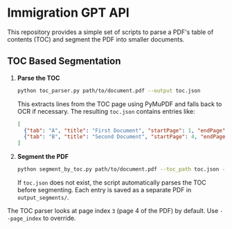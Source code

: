 # Immigration GPT API

This repository provides a simple set of scripts to parse a PDF's table of contents (TOC) and segment the PDF into smaller documents.

## TOC Based Segmentation

1. **Parse the TOC**
   ```bash
   python toc_parser.py path/to/document.pdf --output toc.json
   ```
   This extracts lines from the TOC page using PyMuPDF and falls back to OCR if necessary. The resulting `toc.json` contains entries like:
   ```json
   [
     {"tab": "A", "title": "First Document", "startPage": 1, "endPage": 3},
     {"tab": "B", "title": "Second Document", "startPage": 4, "endPage": 7}
   ]
   ```

2. **Segment the PDF**
   ```bash
   python segment_by_toc.py path/to/document.pdf --toc_path toc.json --output_dir output_segments
   ```
   If `toc.json` does not exist, the script automatically parses the TOC before segmenting. Each entry is saved as a separate PDF in `output_segments/`.

The TOC parser looks at page index `3` (page 4 of the PDF) by default. Use `--page_index` to override.

